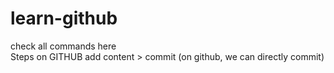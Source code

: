 # learn-github
check all commands here
<br>
Steps on GITHUB
 add content > commit 
 (on github, we can directly commit)

